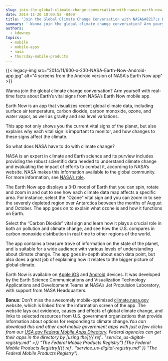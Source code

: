 ```yaml
---
slug: join-the-global-climate-change-conversation-with-nasas-earth-now
date: 2014-11-20 10:00:52 -0400
title: 'Join the Global Climate Change Conversation with NASA&#8217;s Earth Now'
summary: ' Wanna join the global climate change conversation? Arm yourself with real-time facts about Earth’s vital signs from NASA’s Earth Now mobile app. Earth Now is an app that visualizes recent global climate data, including surface air temperature, carbon dioxide, carbon'
authors:
  - kdowney
topics:
  - mobile
  - mobile-apps
  - nasa
  - thursday-mobile-products
---
```


{{< legacy-img src="2014/11/600-x-230-NASA-Earth-Now-Android-app.jpg" alt="4 screens from the Android version of NASA's Earth Now app" >}}

Wanna join the global climate change conversation? Arm yourself with real-time facts about Earth’s vital signs from NASA’s Earth Now mobile app.

Earth Now is an app that visualizes recent global climate data, including surface air temperature, carbon dioxide, carbon monoxide, ozone, and water vapor, as well as gravity and sea level variations.

This app not only shows you the current vital signs of the planet, but also explains why each vital sign is important to monitor, and how changes to these signs affect the climate.

So what does NASA have to do with climate change?

NASA is an expert in climate and Earth science and its purview includes providing the robust scientific data needed to understand climate change and evaluating the impact of efforts to combat it, according to NASA’s website. NASA makes this information available to the global community. For more information, see [NASA&#8217;s role](http://climate.nasa.gov/nasa_role/).

The Earth Now app displays a 3-D model of Earth that you can spin, rotate and zoom in and out to see how each climate data map affects a specific area. For instance, select the “Ozone” vital sign and you can zoom in to see the severely depleted region over Antarctica between the months of August and October. The app goes on to explain what ozone is and how it functions on Earth.

Select the “Carbon Dioxide” vital sign and learn how it plays a crucial role in both air pollution and climate change, and see how the U.S. compares in carbon monoxide distribution in real time to other regions of the world.

The app contains a treasure trove of information on the state of the planet, and is suitable for a wide audience with various levels of understanding about climate change. The app goes in-depth about each data point, but also does a great job of explaining how it relates to the bigger picture of global climate.

Earth Now is available on [Apple iOS](https://itunes.apple.com/us/app/earth-now/id494633346?mt=8&ls=1) and [Android](https://play.google.com/store/apps/details?id=gov.nasa.jpl.earthnow.activity) devices. It was developed by the Earth Science Communications and Visualization Technology Applications and Development Teams at NASA&#8217;s Jet Propulsion Laboratory, with support from NASA Headquarters.

**Bonus**: Don’t miss the awesomely mobile-optimized [climate.nasa.gov](http://climate.nasa.gov) website, which is linked from the information screen of the app. The website lays out evidence, causes and effects of global climate change, and links to selected resources from U.S. government organizations that provide information about options for responding to climate change._You can download this and other cool mobile government apps with just a few clicks from our [USA.gov Federal Mobile Apps Directory](http://www.usa.gov/mobileapps.shtml). Federal agencies can get their apps in the directory by [using the]({{ ref . "service_us-digital-registry.md" >}} "The Federal Mobile Products Registry") [The Federal Mobile Products Registry]({{ ref . "service_us-digital-registry.md" }} "The Federal Mobile Products Registry")._